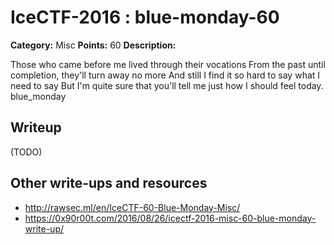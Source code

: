 # IceCTF-2016 : blue-monday-60

**Category:** Misc
**Points:** 60
**Description:**

Those who came before me lived through their vocations From the past until completion, they'll turn away no more And still I find it so hard to say what I need to say But I'm quite sure that you'll tell me just how I should feel today. blue_monday

## Writeup

(TODO)

## Other write-ups and resources

* http://rawsec.ml/en/IceCTF-60-Blue-Monday-Misc/
* https://0x90r00t.com/2016/08/26/icectf-2016-misc-60-blue-monday-write-up/
